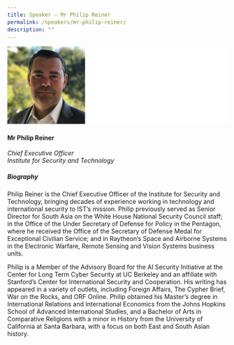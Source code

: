 ```yaml
---
title: Speaker – Mr Philip Reiner
permalink: /speakers/mr-philip-reiner/
description: ""
---
```

![](/images/2023%20Speakers/philip%20reiner.png)

#### **Mr Philip Reiner**

*Chief Executive Officer <br>
Institute for Security and Technology*

##### **Biography**
Philip Reiner is the Chief Executive Officer of the Institute for Security and Technology, bringing decades of experience working in technology and international security to IST’s mission. Philip previously served as Senior Director for South Asia on the White House National Security Council staff; in the Office of the Under Secretary of Defense for Policy in the Pentagon, where he received the Office of the Secretary of Defense Medal for Exceptional Civilian Service; and in Raytheon’s Space and Airborne Systems in the Electronic Warfare, Remote Sensing and Vision Systems business units.

Philip is a Member of the Advisory Board for the AI Security Initiative at the Center for Long Term Cyber Security at UC Berkeley and an affiliate with Stanford’s Center for International Security and Cooperation. His writing has appeared in a variety of outlets, including Foreign Affairs, The Cypher Brief, War on the Rocks, and ORF Online. Philip obtained his Master’s degree in International Relations and International Economics from the Johns Hopkins School of Advanced International Studies, and a Bachelor of Arts in Comparative Religions with a minor in History from the University of California at Santa Barbara, with a focus on both East and South Asian history.
